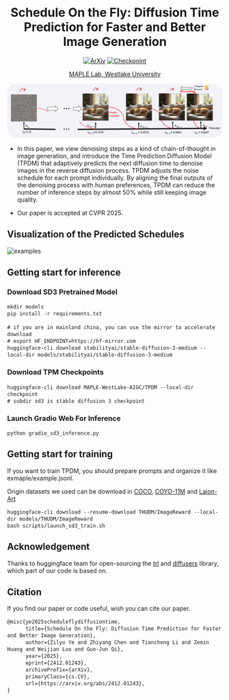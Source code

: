 <div align="center">

<h1>Schedule On the Fly: Diffusion Time Prediction for Faster and Better Image Generation</h1>

<p align="center">
<a href="https://arxiv.org/abs/2412.01243"><img src="https://img.shields.io/badge/arXiv-2412.01243-b31b1b.svg" alt="ArXiv"></a>
<a href="https://huggingface.co/MAPLE-WestLake-AIGC/TPDM"><img src="https://img.shields.io/badge/Checkpoint-Huggingface-yellow" alt="Checkpoint"></a>
</p>

[MAPLE Lab, Westlake University](https://maple.lab.westlake.edu.cn/)

</div>

![denosing process](./assets/denosing.png)

- In this paper, we view denoising steps as a kind of chain-of-thought in image generation, and introduce the Time Prediction Diffusion Model (TPDM) that adaptively predicts the next diffusion time to denoise images in the reverse diffusion process.
TPDM adjusts the noise schedule for each prompt individually. By aligning the final outputs of the denoising process with human preferences, TPDM can reduce the number of inference steps by almost 50% while still keeping image quality.

- Our paper is accepted at CVPR 2025.


## Visualization of the Predicted Schedules
![examples](./assets/examples.png)

## Getting start for inference
### Download SD3 Pretrained Model

```shell
mkdir models
pip install -r requirements.txt

# if you are in mainland china, you can use the mirror to accelerate download
# export HF_ENDPOINT=https://hf-mirror.com
huggingface-cli download stabilityai/stable-diffusion-3-medium --local-dir models/stabilityai/stable-diffusion-3-medium
```

### Download TPM Checkpoints

```shell
huggingface-cli download MAPLE-WestLake-AIGC/TPDM --local-dir checkpoint
# subdir sd3 is stable diffusion 3 checkpoint
```

### Launch Gradio Web For Inference

```shell
python gradio_sd3_inference.py
```

## Getting start for training

If you want to train TPDM, you should prepare prompts and organize it like exmaple/example.jsonl.

Origin datasets we used can be download in [COCO](https://cocodataset.org/#home), [COYO-11M](https://huggingface.co/datasets/CaptionEmporium/coyo-hd-11m-llavanext) and [Laion-Art](https://huggingface.co/datasets/laion/laion-art)

```shell
huggingface-cli download --resume-download THUDM/ImageReward --local-dir models/THUDM/ImageReward
bash scripts/launch_sd3_train.sh
```

## Acknowledgement
Thanks to huggingface team for open-sourcing the [trl](https://github.com/huggingface/trl) and [diffusers](https://github.com/huggingface/diffusers) library, which part of our code is based on.

## Citation
If you find our paper or code useful, wish you can cite our paper.
```
@misc{ye2025scheduleflydiffusiontime,
      title={Schedule On the Fly: Diffusion Time Prediction for Faster and Better Image Generation}, 
      author={Zilyu Ye and Zhiyang Chen and Tiancheng Li and Zemin Huang and Weijian Luo and Guo-Jun Qi},
      year={2025},
      eprint={2412.01243},
      archivePrefix={arXiv},
      primaryClass={cs.CV},
      url={https://arxiv.org/abs/2412.01243}, 
}
```
